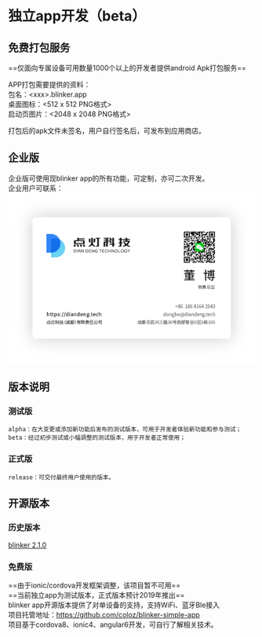 # 独立app开发（beta）

## 免费打包服务
==仅面向专属设备可用数量1000个以上的开发者提供android Apk打包服务==   

APP打包需要提供的资料：  
包名：\<xxx\>.blinker.app  
桌面图标：<512 x 512  PNG格式>  
启动页图片：<2048 x 2048  PNG格式>  

打包后的apk文件未签名，用户自行签名后，可发布到应用商店。 

## 企业版  
企业版可使用现blinker app的所有功能，可定制，亦可二次开发。  
企业用户可联系：  
![](assets/099/dongbo.png)  

## 版本说明  
### 测试版
    alpha：在大变更或添加新功能后发布的测试版本，可用于开发者体验新功能和参与测试；
    beta：经过初步测试或小幅调整的测试版本，用于开发者正常使用；
### 正式版
    release：可交付最终用户使用的版本。

## 开源版本  

### 历史版本
[blinker 2.1.0](https://github.com/coloz/blinker-app)  

### 免费版  
==由于ionic/cordova开发框架调整，该项目暂不可用==  
==当前独立app为测试版本，正式版本预计2019年推出==  
blinker app开源版本提供了对单设备的支持，支持WiFi、蓝牙Ble接入  
项目托管地址：https://github.com/coloz/blinker-simple-app  
项目基于cordova8、ionic4、angular6开发，可自行了解相关技术。  

